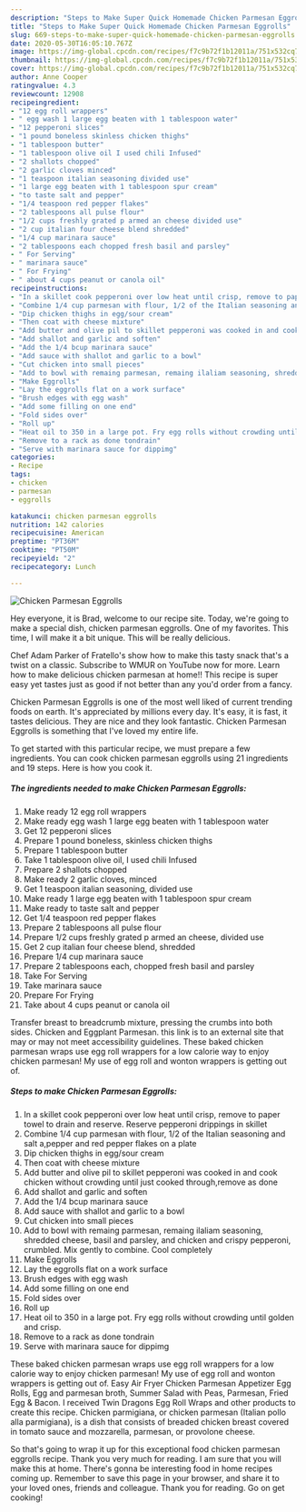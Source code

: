 ```yaml
---
description: "Steps to Make Super Quick Homemade Chicken Parmesan Eggrolls"
title: "Steps to Make Super Quick Homemade Chicken Parmesan Eggrolls"
slug: 669-steps-to-make-super-quick-homemade-chicken-parmesan-eggrolls
date: 2020-05-30T16:05:10.767Z
image: https://img-global.cpcdn.com/recipes/f7c9b72f1b12011a/751x532cq70/chicken-parmesan-eggrolls-recipe-main-photo.jpg
thumbnail: https://img-global.cpcdn.com/recipes/f7c9b72f1b12011a/751x532cq70/chicken-parmesan-eggrolls-recipe-main-photo.jpg
cover: https://img-global.cpcdn.com/recipes/f7c9b72f1b12011a/751x532cq70/chicken-parmesan-eggrolls-recipe-main-photo.jpg
author: Anne Cooper
ratingvalue: 4.3
reviewcount: 12908
recipeingredient:
- "12 egg roll wrappers"
- " egg wash 1 large egg beaten with 1 tablespoon water"
- "12 pepperoni slices"
- "1 pound boneless skinless chicken thighs"
- "1 tablespoon butter"
- "1 tablespoon olive oil I used chili Infused"
- "2 shallots chopped"
- "2 garlic cloves minced"
- "1 teaspoon italian seasoning divided use"
- "1 large egg beaten with 1 tablespoon spur cream"
- "to taste salt and pepper"
- "1/4 teaspoon red pepper flakes"
- "2 tablespoons all pulse flour"
- "1/2 cups freshly grated p armed an cheese divided use"
- "2 cup italian four cheese blend shredded"
- "1/4 cup marinara sauce"
- "2 tablespoons each chopped fresh basil and parsley"
- " For Serving"
- " marinara sauce"
- " For Frying"
- " about 4 cups peanut or canola oil"
recipeinstructions:
- "In a skillet cook pepperoni over low heat until crisp, remove to paper towel to drain and reserve. Reserve pepperoni drippings in skillet"
- "Combine 1/4 cup parmesan with flour, 1/2 of the Italian seasoning and salt a,pepper and red pepper flakes on a plate"
- "Dip chicken thighs in egg/sour cream"
- "Then coat with cheese mixture"
- "Add butter and olive pil to skillet pepperoni was cooked in and cook chicken without crowding until just cooked through,remove as done"
- "Add shallot and garlic and soften"
- "Add the 1/4 bcup marinara sauce"
- "Add sauce with shallot and garlic to a bowl"
- "Cut chicken into small pieces"
- "Add to bowl with remaing parmesan, remaing ilaliam seasoning, shredded cheese, basil and parsley, and chicken and crispy pepperoni, crumbled. Mix gently to combine. Cool completely"
- "Make Eggrolls"
- "Lay the eggrolls flat on a work surface"
- "Brush edges with egg wash"
- "Add some filling on one end"
- "Fold sides over"
- "Roll up"
- "Heat oil to 350 in a large pot. Fry egg rolls without crowding until golden and crisp."
- "Remove to a rack as done tondrain"
- "Serve with marinara sauce for dippimg"
categories:
- Recipe
tags:
- chicken
- parmesan
- eggrolls

katakunci: chicken parmesan eggrolls 
nutrition: 142 calories
recipecuisine: American
preptime: "PT36M"
cooktime: "PT50M"
recipeyield: "2"
recipecategory: Lunch

---
```



![Chicken Parmesan Eggrolls](https://img-global.cpcdn.com/recipes/f7c9b72f1b12011a/751x532cq70/chicken-parmesan-eggrolls-recipe-main-photo.jpg)

Hey everyone, it is Brad, welcome to our recipe site. Today, we're going to make a special dish, chicken parmesan eggrolls. One of my favorites. This time, I will make it a bit unique. This will be really delicious.

Chef Adam Parker of Fratello&#39;s show how to make this tasty snack that&#39;s a twist on a classic. Subscribe to WMUR on YouTube now for more. Learn how to make delicious chicken parmesan at home!! This recipe is super easy yet tastes just as good if not better than any you&#39;d order from a fancy.

Chicken Parmesan Eggrolls is one of the most well liked of current trending foods on earth. It's appreciated by millions every day. It's easy, it is fast, it tastes delicious. They are nice and they look fantastic. Chicken Parmesan Eggrolls is something that I've loved my entire life.


To get started with this particular recipe, we must prepare a few ingredients. You can cook chicken parmesan eggrolls using 21 ingredients and 19 steps. Here is how you cook it.

<!--inarticleads1-->

##### The ingredients needed to make Chicken Parmesan Eggrolls:

1. Make ready 12 egg roll wrappers
1. Make ready  egg wash 1 large egg beaten with 1 tablespoon water
1. Get 12 pepperoni slices
1. Prepare 1 pound boneless, skinless chicken thighs
1. Prepare 1 tablespoon butter
1. Take 1 tablespoon olive oil, I used chili Infused
1. Prepare 2 shallots chopped
1. Make ready 2 garlic cloves, minced
1. Get 1 teaspoon italian seasoning, divided use
1. Make ready 1 large egg beaten with 1 tablespoon spur cream
1. Make ready to taste salt and pepper
1. Get 1/4 teaspoon red pepper flakes
1. Prepare 2 tablespoons all pulse flour
1. Prepare 1/2 cups freshly grated p armed an cheese, divided use
1. Get 2 cup italian four cheese blend, shredded
1. Prepare 1/4 cup marinara sauce
1. Prepare 2 tablespoons each, chopped fresh basil and parsley
1. Take  For Serving
1. Take  marinara sauce
1. Prepare  For Frying
1. Take  about 4 cups peanut or canola oil


Transfer breast to breadcrumb mixture, pressing the crumbs into both sides. Chicken and Eggplant Parmesan. this link is to an external site that may or may not meet accessibility guidelines. These baked chicken parmesan wraps use egg roll wrappers for a low calorie way to enjoy chicken parmesan! My use of egg roll and wonton wrappers is getting out of. 

<!--inarticleads2-->

##### Steps to make Chicken Parmesan Eggrolls:

1. In a skillet cook pepperoni over low heat until crisp, remove to paper towel to drain and reserve. Reserve pepperoni drippings in skillet
1. Combine 1/4 cup parmesan with flour, 1/2 of the Italian seasoning and salt a,pepper and red pepper flakes on a plate
1. Dip chicken thighs in egg/sour cream
1. Then coat with cheese mixture
1. Add butter and olive pil to skillet pepperoni was cooked in and cook chicken without crowding until just cooked through,remove as done
1. Add shallot and garlic and soften
1. Add the 1/4 bcup marinara sauce
1. Add sauce with shallot and garlic to a bowl
1. Cut chicken into small pieces
1. Add to bowl with remaing parmesan, remaing ilaliam seasoning, shredded cheese, basil and parsley, and chicken and crispy pepperoni, crumbled. Mix gently to combine. Cool completely
1. Make Eggrolls
1. Lay the eggrolls flat on a work surface
1. Brush edges with egg wash
1. Add some filling on one end
1. Fold sides over
1. Roll up
1. Heat oil to 350 in a large pot. Fry egg rolls without crowding until golden and crisp.
1. Remove to a rack as done tondrain
1. Serve with marinara sauce for dippimg


These baked chicken parmesan wraps use egg roll wrappers for a low calorie way to enjoy chicken parmesan! My use of egg roll and wonton wrappers is getting out of. Easy Air Fryer Chicken Parmesan Appetizer Egg Rolls, Egg and parmesan broth, Summer Salad with Peas, Parmesan, Fried Egg &amp; Bacon. I received Twin Dragons Egg Roll Wraps and other products to create this recipe. Chicken parmigiana, or chicken parmesan (Italian pollo alla parmigiana), is a dish that consists of breaded chicken breast covered in tomato sauce and mozzarella, parmesan, or provolone cheese. 

So that's going to wrap it up for this exceptional food chicken parmesan eggrolls recipe. Thank you very much for reading. I am sure that you will make this at home. There's gonna be interesting food in home recipes coming up. Remember to save this page in your browser, and share it to your loved ones, friends and colleague. Thank you for reading. Go on get cooking!
